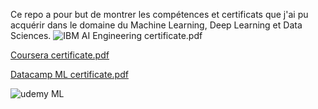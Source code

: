 Ce repo a pour but de montrer les compétences et certificats que j'ai pu acquérir dans le domaine du Machine Learning, Deep Learning et Data Sciences.
![IBM AI Engineering certificate.pdf](https://github.com/jcho-colab/MachineLearning/files/7695144/IBM.AI.Engineering.certificate.jpg)

[Coursera certificate.pdf](https://github.com/jcho-colab/MachineLearning/files/7695145/Coursera.certificate.pdf)


[Datacamp ML certificate.pdf](https://github.com/jcho-colab/MachineLearning/files/7695141/Datacamp.ML.certificate.pdf)


![udemy ML](https://user-images.githubusercontent.com/56273505/145633733-ea93216b-4436-492a-9495-1ed258e901c9.jpg)


